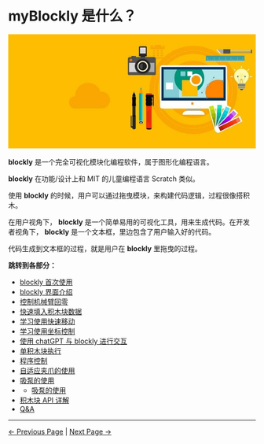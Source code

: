 # myBlockly 是什么？

<img src="..\resources\1-blockly\images\myblockly界面.jpg" />

**blockly** 是一个完全可视化模块化编程软件，属于图形化编程语言。

**blockly** 在功能/设计上和 MIT 的儿童编程语言 Scratch 类似。

使用 **blockly** 的时候，用户可以通过拖曳模块，来构建代码逻辑，过程很像搭积木。

在用户视角下， **blockly** 是一个简单易用的可视化工具，用来生成代码。在开发者视角下， **blockly** 是一个文本框，里边包含了用户输入好的代码。

代码生成到文本框的过程，就是用户在 **blockly** 里拖曳的过程。


**跳转到各部分：**

- [blockly 首次使用](1-blocklyFirstUse.md)
- [blockly 界面介绍](2-interfaceDescription.md)
- [控制机械臂回零](3-littleCase.md)
- [快速填入积木块数据](4-autofill.md)
- [学习使用快速移动](5-quickMove.md)
- [学习使用坐标控制](6-useCoords.md)
- [使用 chatGPT 与 blockly 进行交互](7-chatGPT.md)
- [单积木块执行](8-singleStep.md)
- [程序控制](9-program.md)
- [自适应夹爪的使用](10-gripperUse.md)
- [吸泵的使用](11-pumpUse.md)
- - [吸泵的使用](12-dragTeach.md)
- [积木块 API 详解](13-api.md)
- [Q&A](14-Q&A.md)

---

[← Previous Page]() | [Next Page →](./1-myBlocklyFirstUse.md)

